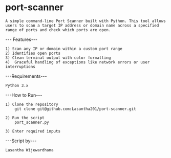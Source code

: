 # port-scanner

    A simple command-line Port Scanner built with Python. This tool allows users to scan a target IP address or domain name across a specified range of ports and check which ports are open.

--- Features---

    1) Scan any IP or domain within a custom port range
    2) Identifies open ports
    3) Clean terminal output with color formatting
    4)  Graceful handling of exceptions like network errors or user interruptions

---Requirements---

    Python 3.x

---How to Run---

    1) Clone the repository
        git clone git@github.com:Lasantha201/port-scanner.git
    
    2) Run the script
        port_scanner.py
    
    3) Enter required inputs

---Script by---

    Lasantha Wijewardhana

